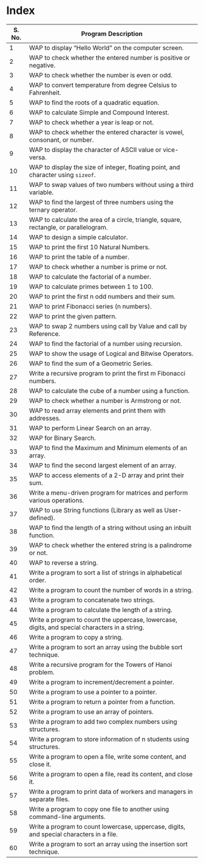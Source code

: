 # Index

| S. No. | Program Description                                                                 |
|--------|-------------------------------------------------------------------------------------|
| 1      | WAP to display “Hello World” on the computer screen.                                |
| 2      | WAP to check whether the entered number is positive or negative.                   |
| 3      | WAP to check whether the number is even or odd.                                     |
| 4      | WAP to convert temperature from degree Celsius to Fahrenheit.                      |
| 5      | WAP to find the roots of a quadratic equation.                                      |
| 6      | WAP to calculate Simple and Compound Interest.                                      |
| 7      | WAP to check whether a year is leap or not.                                         |
| 8      | WAP to check whether the entered character is vowel, consonant, or number.         |
| 9      | WAP to display the character of ASCII value or vice-versa.                         |
| 10     | WAP to display the size of integer, floating point, and character using `sizeof`.  |
| 11     | WAP to swap values of two numbers without using a third variable.                  |
| 12     | WAP to find the largest of three numbers using the ternary operator.               |
| 13     | WAP to calculate the area of a circle, triangle, square, rectangle, or parallelogram. |
| 14     | WAP to design a simple calculator.                                                 |
| 15     | WAP to print the first 10 Natural Numbers.                                         |
| 16     | WAP to print the table of a number.                                                |
| 17     | WAP to check whether a number is prime or not.                                     |
| 18     | WAP to calculate the factorial of a number.                                        |
| 19     | WAP to calculate primes between 1 to 100.                                          |
| 20     | WAP to print the first n odd numbers and their sum.                                |
| 21     | WAP to print Fibonacci series (n numbers).                                         |
| 22     | WAP to print the given pattern.                                                    |
| 23     | WAP to swap 2 numbers using call by Value and call by Reference.                   |
| 24     | WAP to find the factorial of a number using recursion.                             |
| 25     | WAP to show the usage of Logical and Bitwise Operators.                            |
| 26     | WAP to find the sum of a Geometric Series.                                         |
| 27     | Write a recursive program to print the first m Fibonacci numbers.                 |
| 28     | WAP to calculate the cube of a number using a function.                            |
| 29     | WAP to check whether a number is Armstrong or not.                                 |
| 30     | WAP to read array elements and print them with addresses.                          |
| 31     | WAP to perform Linear Search on an array.                                          |
| 32     | WAP for Binary Search.                                                             |
| 33     | WAP to find the Maximum and Minimum elements of an array.                          |
| 34     | WAP to find the second largest element of an array.                                |
| 35     | WAP to access elements of a 2-D array and print their sum.                         |
| 36     | Write a menu-driven program for matrices and perform various operations.           |
| 37     | WAP to use String functions (Library as well as User-defined).                     |
| 38     | WAP to find the length of a string without using an inbuilt function.              |
| 39     | WAP to check whether the entered string is a palindrome or not.                    |
| 40     | WAP to reverse a string.                                                           |
| 41     | Write a program to sort a list of strings in alphabetical order.                   |
| 42     | Write a program to count the number of words in a string.                          |
| 43     | Write a program to concatenate two strings.                                        |
| 44     | Write a program to calculate the length of a string.                               |
| 45     | Write a program to count the uppercase, lowercase, digits, and special characters in a string. |
| 46     | Write a program to copy a string.                                                  |
| 47     | Write a program to sort an array using the bubble sort technique.                  |
| 48     | Write a recursive program for the Towers of Hanoi problem.                         |
| 49     | Write a program to increment/decrement a pointer.                                  |
| 50     | Write a program to use a pointer to a pointer.                                     |
| 51     | Write a program to return a pointer from a function.                               |
| 52     | Write a program to use an array of pointers.                                       |
| 53     | Write a program to add two complex numbers using structures.                       |
| 54     | Write a program to store information of n students using structures.               |
| 55     | Write a program to open a file, write some content, and close it.                  |
| 56     | Write a program to open a file, read its content, and close it.                    |
| 57     | Write a program to print data of workers and managers in separate files.           |
| 58     | Write a program to copy one file to another using command-line arguments.          |
| 59     | Write a program to count lowercase, uppercase, digits, and special characters in a file. |
| 60     | Write a program to sort an array using the insertion sort technique.               |
